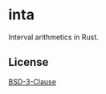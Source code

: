 # inta

Interval arithmetics in Rust.


## License

[BSD-3-Clause](https://opensource.org/licenses/BSD-3-Clause)
